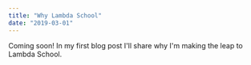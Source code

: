 ```yaml
---
title: "Why Lambda School"
date: "2019-03-01"
---
```


Coming soon! In my first blog post I'll share why I'm making the leap to Lambda School. 
